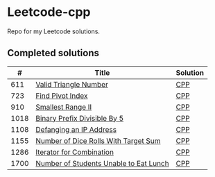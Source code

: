 # Leetcode-cpp
Repo for my Leetcode solutions.

## Completed solutions

| # | Title | Solution |
 --- | --- | ---
| 611 | [Valid Triangle Number](https://leetcode.com/problems/valid-triangle-number/) | [CPP](https://github.com/SidewaysFinch/leetcode-cpp/tree/main/Solutions/611%20Valid%20Triangle%20Number) |
| 723 | [Find Pivot Index](https://leetcode.com/problems/find-pivot-index/) | [CPP](https://github.com/SidewaysFinch/leetcode-cpp/tree/main/Solutions/724%20Find%20Pivot%20Index) |
| 910 | [Smallest Range II](https://leetcode.com/problems/smallest-range-ii/) | [CPP](https://github.com/SidewaysFinch/leetcode-cpp/tree/main/Solutions/910%20Smallest%20Range%20II) |
| 1018 | [Binary Prefix Divisible By 5](https://leetcode.com/problems/binary-prefix-divisible-by-5/) | [CPP](https://github.com/SidewaysFinch/leetcode-cpp/tree/main/Solutions/1018%Binary%20Prefix%20Divisible%20By%205) |
| 1108 | [Defanging an IP Address](https://leetcode.com/problems/defanging-an-ip-address/) | [CPP](https://github.com/SidewaysFinch/leetcode-cpp/tree/main/Solutions/1108%20Defanging%20an%20IP%20Address) |
| 1155 | [Number of Dice Rolls With Target Sum](https://leetcode.com/problems/number-of-dice-rolls-with-target-sum/) | [CPP](https://github.com/SidewaysFinch/leetcode-cpp/tree/main/Solutions/1155%20number%20of%20dice%20rolls%20with%20target%20sum/) |
| 1286 | [Iterator for Combination](https://leetcode.com/problems/iterator-for-combination/) | [CPP](https://github.com/SidewaysFinch/leetcode-cpp/tree/main/Solutions/1155%20number%20of%20dice%20rolls%20with%20target%20sum/) |
| 1700 | [Number of Students Unable to Eat Lunch](https://leetcode.com/problems/number-of-students-unable-to-eat-lunch/) | [CPP](https://github.com/SidewaysFinch/leetcode-cpp/tree/main/Solutions/1700%20Number%20of%20Students%20Unable%20To%20Eat%20Lunch) |